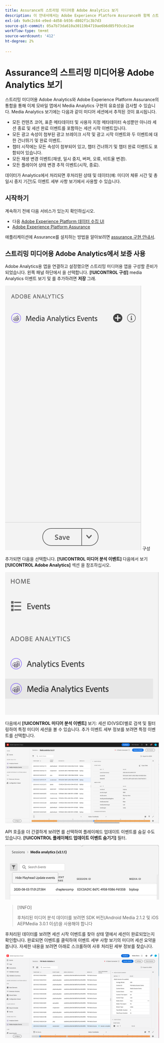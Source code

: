 ```yaml
---
title: Assurance의 스트리밍 미디어용 Adobe Analytics 보기
description: 이 안내서에서는 Adobe Experience Platform Assurance와 함께 스트리밍 미디어용 Adobe Analytics를 사용하는 방법을 설명합니다.
exl-id: 9a9c2c64-e9ed-4d58-b936-d802f1c3b7d3
source-git-commit: 05a7b73da610a30119b4719ae6b6d85f93cdc2ae
workflow-type: tm+mt
source-wordcount: '412'
ht-degree: 2%

---
```


# Assurance의 스트리밍 미디어용 Adobe Analytics 보기

스트리밍 미디어용 Adobe Analytics와 Adobe Experience Platform Assurance의 통합을 통해 이제 모바일 앱에서 Media Analytics 구현의 유효성을 검사할 수 있습니다. Media Analytics 보기에는 다음과 같이 미디어 세션에서 추적된 것이 표시됩니다.

- 모든 컨텐츠 코어, 표준 메타데이터 및 사용자 지정 메타데이터 속성뿐만 아니라 세션 종료 및 세션 완료 이벤트를 포함하는 세션 시작 이벤트입니다.
- 모든 광고 속성이 첨부된 광고 브레이크 시작 및 광고 시작 이벤트와 두 이벤트에 대한 건너뛰기 및 완료 이벤트.
- 챕터 시작에는 모든 속성이 첨부되어 있고, 챕터 건너뛰기 및 챕터 완료 이벤트도 포함되어 있습니다.
- 모든 재생 변경 이벤트(재생, 일시 중지, 버퍼, 오류, 비트율 변경).
- 모든 플레이어 상태 변경 추적 이벤트(시작, 종료).

데이터가 Analytics에서 처리되면 후처리된 상태 및 데이터(예: 미디어 체류 시간 및 총 일시 중지 기간)도 이벤트 세부 사항 보기에서 사용할 수 있습니다.

## 시작하기

계속하기 전에 다음 서비스가 있는지 확인하십시오.

- 다음 [Adobe Experience Platform 데이터 수집 UI](https://experience.adobe.com/#/data-collection/)
- [Adobe Experience Platform Assurance](https://experience.adobe.com/assurance)

애플리케이션에 Assurance를 설치하는 방법을 알아보려면 [assurance 구현 안내서](../tutorials/implement-assurance.md).

## 스트리밍 미디어용 Adobe Analytics에서 보증 사용

Adobe Analytics용 앱을 연결하고 설정했으면 스트리밍 미디어용 앱을 구성할 준비가 되었습니다. 왼쪽 패널 하단에서 을 선택합니다. **[!UICONTROL 구성]** media Analytics 이벤트 보기 및 를 추가하려면 **저장** 그래.

![](./images/adobe-analytics-streaming-media/configure.png) 구성

추가되면 다음을 선택합니다. **[!UICONTROL 미디어 분석 이벤트]** 다음에서 보기 **[!UICONTROL Adobe Analytics]** 섹션 을 참조하십시오.

![선택](./images/adobe-analytics-streaming-media/select.png)

다음에서 **[!UICONTROL 미디어 분석 이벤트]** 보기: 세션 ID(VSID)별로 검색 및 필터링하여 특정 미디어 세션을 볼 수 있습니다. 추가 이벤트 세부 정보를 보려면 특정 이벤트를 선택합니다.

![미디어 이벤트](./images/adobe-analytics-streaming-media/media-events.png)

API 호출을 더 간결하게 보려면 를 선택하여 플레이헤드 업데이트 이벤트를 숨길 수도 있습니다. **[!UICONTROL 플레이헤드 업데이트 이벤트 숨기기]** 필터.

![플레이헤드 숨기기](./images/adobe-analytics-streaming-media/hide-playhead.png)

>[!INFO]
>
>후처리된 미디어 분석 데이터를 보려면 SDK 버전(Android Media 2.1.2 및 iOS AEPMedia 3.0.1 이상)을 사용해야 합니다

후처리된 데이터를 보려면 세션 시작 이벤트를 찾아 상태 열에서 세션이 완료되었는지 확인합니다. 완료되면 이벤트를 클릭하여 이벤트 세부 사항 보기의 미디어 세션 요약을 봅니다. 자세한 내용을 보려면 아래로 스크롤하여 사후 처리된 세부 정보를 찾습니다.

![후처리된 보기](./images/adobe-analytics-streaming-media/post-processed-view.png)
